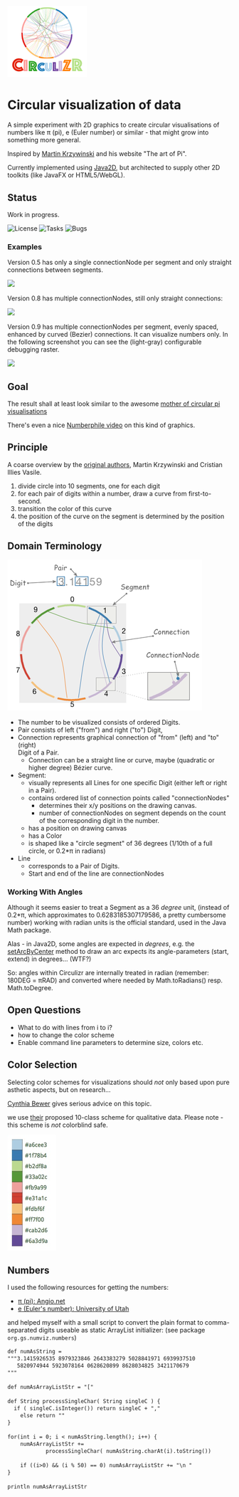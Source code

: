 # ![logo](./circulizr-logo.png) 
# Circular visualization of data
 
 
 
A simple experiment with 2D graphics to create circular visualisations of numbers
like &#960; (pi), e (Euler number) or similar - that might grow 
into something more general.

Inspired by [Martin Krzywinski](http://mkweb.bcgsc.ca/pi/art/method.mhtml) and his
website "The art of Pi".

Currently implemented using [Java2D](https://docs.oracle.com/javase/tutorial/2d/),
but architected to supply other 2D toolkits (like JavaFX or HTML5/WebGL).

## Status
Work in progress. 

![License](https://img.shields.io/github/license/gernotstarke/circulizr.svg)
![Tasks](https://img.shields.io/github/issues/gernotstarke/circulizr.svg)
![Bugs](https://badge.waffle.io/gernotstarke/circulizr.svg?label=bug&title=Bugs)

###  Examples
Version 0.5 has only a single connectionNode per segment and only straight connections
between segments.

<img src="https://raw.githubusercontent.com/gernotstarke/circulizr/master/doc/screenshots/circulizr-V0_5.jpg" width=400>


Version 0.8 has multiple connectionNodes, still only straight connections: 

<img src="https://raw.githubusercontent.com/gernotstarke/circulizr/master/doc/screenshots/circulizr-V0_8.jpg" width=400>


Version 0.9 has multiple connectionNodes per segment, evenly spaced,
enhanced by curved (Bezier) connections. It can visualize numbers only. In the following screenshot you can see the (light-gray) configurable debugging raster.


<img src="https://raw.githubusercontent.com/gernotstarke/circulizr/master/doc/screenshots/CIRCULIZR_0_9___DEBUG-mode__1000_digits_of_π.jpg" width=400>


## Goal
The result shall at least look similar to the awesome [mother of circular pi visualisations](http://thecreatorsproject.vice.com/blog/visualising-the-infinite-data-of-pie)

There's even a nice [Numberphile video](https://www.youtube.com/watch?v=NPoj8lk9Fo4) on this kind of graphics.


## Principle

A coarse overview by the [original authors](http://mkweb.bcgsc.ca/pi/art/method.mhtml),
Martin Krzywinski and Cristian Illies Vasile.

1. divide circle into 10 segments, one for each digit
2. for each pair of digits within a number, draw a curve from first-to-second.
3. transition the color of this curve
4. the position of the curve on the segment is determined by the position of the digits


## Domain Terminology

![number visualization domain](circulizr-domain.png)

* The number to be visualized consists of ordered Digits.
* Pair consists of left ("from") and right ("to") Digit,
* Connection represents graphical connection of "from" (left) and "to" (right)  
Digit of a Pair.
  * Connection can be a straight line or curve, maybe 
     (quadratic or higher degree) Bézier curve.
* Segment:
  * visually represents all Lines for one specific Digit (either left or right in a Pair).
  * contains ordered list of connection points called "connectionNodes" 
     * determines their x/y positions on the drawing canvas.
     * number of connectionNodes on segment depends on the count of the corresponding
        digit in the number.
  * has a position on drawing canvas
  * has a Color
  * is shaped like a "circle segment" of 36 degrees (1/10th of a full circle,
  or 0.2*&#960; in radians)
* Line
  * corresponds to a Pair of Digits.
  * Start and end of the line are connectionNodes

### Working With Angles
Although it seems easier to treat a Segment as a 36 *degree* unit, 
(instead of 0.2*&#960;, which approximates to 0.6283185307179586, 
a pretty cumbersome number)
working with radian units is the official standard, 
used in the Java Math package.

Alas - in Java2D, some angles are expected in *degrees*, e.g. the
[setArcByCenter](https://docs.oracle.com/javase/8/docs/api/java/awt/geom/Arc2D.html#setArcByCenter-double-double-double-double-double-int-) method to
draw an arc expects its angle-parameters (start, extend) in degrees... (WTF?)

So: angles within Circulizr are internally treated in radian (remember: 180DEG = &#960;RAD)
and converted where needed by Math.toRadians() resp. Math.toDegree.


## Open Questions
* What to do with lines from i to i?
* how to change the color scheme
* Enable command line parameters to determine size, colors etc.



## Color Selection
 
 Selecting color schemes for visualizations should *not* only based
upon pure asthetic aspects, but on research...

[Cynthia Bewer](http://colorbrewer2.org/) gives serious advice on this topic.  

we use [their](http://colorbrewer2.org/?type=qualitative&scheme=Paired&n=10) proposed 10-class scheme for qualitative data.
Please note - this scheme is *not* colorblind safe.

![ColorBrewer Scheme](./ColorBrewer10ClassScheme.jpg) 

## Numbers
I used the following resources for getting the numbers:

* [&#960; (pi): Angio.net](http://www.angio.net/pi/digits.html)
* [e (Euler's number): University of Utah](http://www.math.utah.edu/~pa/math/e.html)

and helped myself with a small script to convert the plain format to
comma-separated digits useable as static ArrayList initializer:
(see package `org.gs.numviz.numbers`)

    def numAsString =
    """3.1415926535 8979323846 2643383279 5028841971 6939937510
       5820974944 5923078164 0628620899 8628034825 3421170679
    """

    def numAsArrayListStr = "["

    def String processSingleChar( String singleC ) {
      if ( singleC.isInteger()) return singleC + ","
        else return ""
    }

    for(int i = 0; i < numAsString.length(); i++) {
        numAsArrayListStr +=
                processSingleChar( numAsString.charAt(i).toString())

        if ((i>0) && (i % 50) == 0) numAsArrayListStr += "\n "
    }

    println numAsArrayListStr


